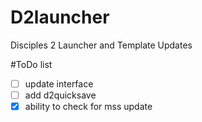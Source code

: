 # D2launcher
Disciples 2 Launcher and Template Updates

#ToDo list

- [ ] update interface
- [ ] add d2quicksave
- [x] ability to check for mss update
